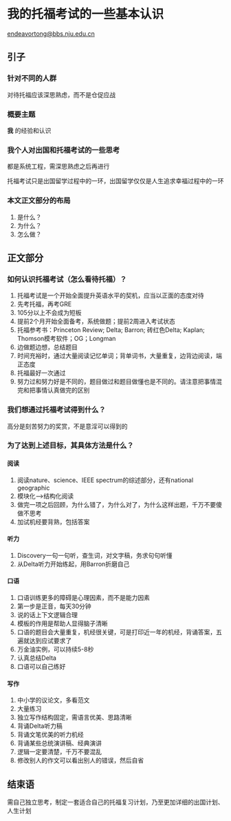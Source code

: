 # 我的托福考试的一些基本认识

endeavortong@bbs.nju.edu.cn

## 引子

### 针对不同的人群

对待托福应该深思熟虑，而不是仓促应战

### 概要主题

**我** 的经验和认识

### 我个人对出国和托福考试的一些思考

都是系统工程，需深思熟虑之后再进行

托福考试只是出国留学过程中的一环，出国留学仅仅是人生追求幸福过程中的一环

### 本文正文部分的布局

1. 是什么？
2. 为什么？
3. 怎么做？

## 正文部分

### 如何认识托福考试（怎么看待托福）？

1. 托福考试是一个开始全面提升英语水平的契机，应当以正面的态度对待
2. 先考托福，再考GRE
3. 105分以上不会成为短板
4. 提前2个月开始全面备考，系统做题；提前2周进入考试状态
5. 托福参考书：Princeton Review; Delta; Barron; 砖红色Delta; Kaplan; Thomson模考软件；OG；Longman
6. 边做题边想，总结题目
7. 时间充裕时，通过大量阅读记忆单词；背单词书，大量重复，边背边阅读，端正态度
8. 托福最好一次通过
9. 努力过和努力好是不同的，题目做过和题目做懂也是不同的。请注意把事情混完和把事情认真做完的区别

### 我们想通过托福考试得到什么？

高分是刻苦努力的奖赏，不是意淫可以得到的

### 为了达到上述目标，其具体方法是什么？

#### 阅读

1. 阅读nature、science、IEEE spectrum的综述部分，还有national geographic
2. 模块化-->结构化阅读
3. 做完一项之后回顾，为什么错了，为什么对了，为什么这样出题，千万不要傻做不思考
4. 加试机经要背熟，包括答案

#### 听力

1. Discovery一句一句听，查生词，对文字稿，务求句句听懂
2. 从Delta听力开始练起，用Barron折磨自己

#### 口语

1. 口语训练更多的障碍是心理因素，而不是能力因素
2. 第一步是正音，每天30分钟
3. 说的话上下文逻辑合理
4. 模板的作用是帮助人显得脑子清晰
5. 口语的题目会大量重复，机经很关键，可是打印近一年的机经，背诵答案，五遍就达到应试要求了
6. 万金油实例，可以持续5-8秒
7. 认真总结Delta
8. 口语可以自己练好

#### 写作

1. 中小学的议论文，多看范文
2. 大量练习
3. 独立写作结构固定，需语言优美、思路清晰
4. 背诵Delta听力稿
5. 背诵文笔优美的听力机经
6. 背诵某些总统演讲稿、经典演讲
7. 逻辑一定要清楚，千万不要混乱
8. 修改别人的作文可以看出别人的错误，然后自省

## 结束语

需自己独立思考，制定一套适合自己的托福复习计划，乃至更加详细的出国计划、人生计划
